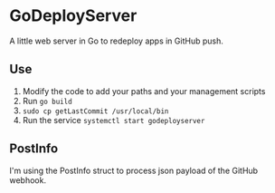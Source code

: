 # GoDeployServer

A little web server in Go to redeploy apps in GitHub push.

## Use

1. Modify the code to add your paths and your management scripts
2. Run `go build`
3. `sudo cp getLastCommit /usr/local/bin`
4. Run the service `systemctl start godeployserver`

## PostInfo

I'm using the PostInfo struct to process json payload of the GitHub webhook.
